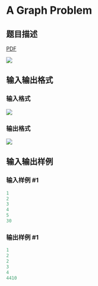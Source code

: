 # A Graph Problem

## 题目描述

[problemUrl]: https://uva.onlinejudge.org/index.php?option=com_onlinejudge&Itemid=8&category=22&page=show_problem&problem=2010

[PDF](https://uva.onlinejudge.org/external/110/p11069.pdf)

![](https://cdn.luogu.com.cn/upload/vjudge_pic/UVA11069/0bca1a28beeec6d3fe46fe3badce638972a8ad68.png)

## 输入输出格式

### 输入格式

![](https://cdn.luogu.com.cn/upload/vjudge_pic/UVA11069/37efcbf1f3530f5887633b134bb263afb2101ab4.png)

### 输出格式

![](https://cdn.luogu.com.cn/upload/vjudge_pic/UVA11069/f235834fc970c8be7f7bb6e76ca9ef0b3879ffc2.png)

## 输入输出样例

### 输入样例 #1

```cpp
1
2
3
4
5
30
```


### 输出样例 #1

```cpp
1
2
2
3
4
4410
```


